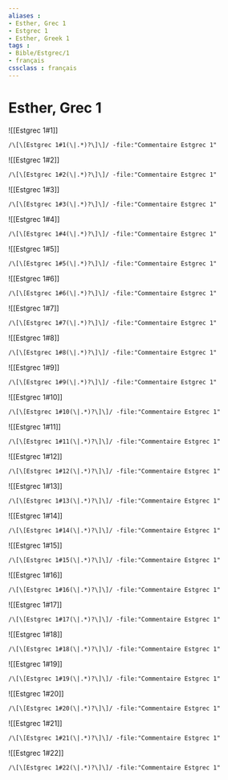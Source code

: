```yaml
---
aliases : 
- Esther, Grec 1
- Estgrec 1
- Esther, Greek 1
tags : 
- Bible/Estgrec/1
- français
cssclass : français
---
```


# Esther, Grec 1

![[Estgrec 1#1]]

```query
/\[\[Estgrec 1#1(\|.*)?\]\]/ -file:"Commentaire Estgrec 1"
```

![[Estgrec 1#2]]

```query
/\[\[Estgrec 1#2(\|.*)?\]\]/ -file:"Commentaire Estgrec 1"
```

![[Estgrec 1#3]]

```query
/\[\[Estgrec 1#3(\|.*)?\]\]/ -file:"Commentaire Estgrec 1"
```

![[Estgrec 1#4]]

```query
/\[\[Estgrec 1#4(\|.*)?\]\]/ -file:"Commentaire Estgrec 1"
```

![[Estgrec 1#5]]

```query
/\[\[Estgrec 1#5(\|.*)?\]\]/ -file:"Commentaire Estgrec 1"
```

![[Estgrec 1#6]]

```query
/\[\[Estgrec 1#6(\|.*)?\]\]/ -file:"Commentaire Estgrec 1"
```

![[Estgrec 1#7]]

```query
/\[\[Estgrec 1#7(\|.*)?\]\]/ -file:"Commentaire Estgrec 1"
```

![[Estgrec 1#8]]

```query
/\[\[Estgrec 1#8(\|.*)?\]\]/ -file:"Commentaire Estgrec 1"
```

![[Estgrec 1#9]]

```query
/\[\[Estgrec 1#9(\|.*)?\]\]/ -file:"Commentaire Estgrec 1"
```

![[Estgrec 1#10]]

```query
/\[\[Estgrec 1#10(\|.*)?\]\]/ -file:"Commentaire Estgrec 1"
```

![[Estgrec 1#11]]

```query
/\[\[Estgrec 1#11(\|.*)?\]\]/ -file:"Commentaire Estgrec 1"
```

![[Estgrec 1#12]]

```query
/\[\[Estgrec 1#12(\|.*)?\]\]/ -file:"Commentaire Estgrec 1"
```

![[Estgrec 1#13]]

```query
/\[\[Estgrec 1#13(\|.*)?\]\]/ -file:"Commentaire Estgrec 1"
```

![[Estgrec 1#14]]

```query
/\[\[Estgrec 1#14(\|.*)?\]\]/ -file:"Commentaire Estgrec 1"
```

![[Estgrec 1#15]]

```query
/\[\[Estgrec 1#15(\|.*)?\]\]/ -file:"Commentaire Estgrec 1"
```

![[Estgrec 1#16]]

```query
/\[\[Estgrec 1#16(\|.*)?\]\]/ -file:"Commentaire Estgrec 1"
```

![[Estgrec 1#17]]

```query
/\[\[Estgrec 1#17(\|.*)?\]\]/ -file:"Commentaire Estgrec 1"
```

![[Estgrec 1#18]]

```query
/\[\[Estgrec 1#18(\|.*)?\]\]/ -file:"Commentaire Estgrec 1"
```

![[Estgrec 1#19]]

```query
/\[\[Estgrec 1#19(\|.*)?\]\]/ -file:"Commentaire Estgrec 1"
```

![[Estgrec 1#20]]

```query
/\[\[Estgrec 1#20(\|.*)?\]\]/ -file:"Commentaire Estgrec 1"
```

![[Estgrec 1#21]]

```query
/\[\[Estgrec 1#21(\|.*)?\]\]/ -file:"Commentaire Estgrec 1"
```

![[Estgrec 1#22]]

```query
/\[\[Estgrec 1#22(\|.*)?\]\]/ -file:"Commentaire Estgrec 1"
```

